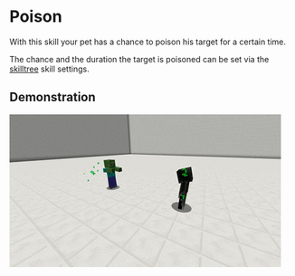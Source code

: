 # Poison

With this skill your pet has a chance to poison his target for a certain time.

The chance and the duration the target is poisoned can be set via the [skilltree](../systems/skilltrees/) skill settings.

## Demonstration  

![](../.gitbook/assets/poison.gif)

